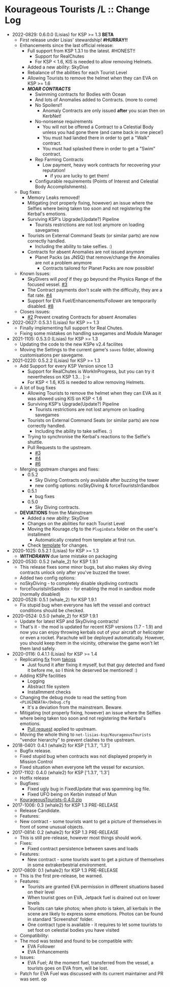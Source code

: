 # Kourageous Tourists /L :: Change Log

* 2022-0829: 0.6.0.0 (Lisias) for KSP >= 1.3 **BETA**
	+ First release under Lisias' stewardship! **#HURRAY!!**
	+ Enhancements since the last official release:
		- Full support from KSP 1.3.1 to the latest. #HONEST!!
			- Support for RealChutes
			- For KSP < 1.6, KIS is needed to allow removing Helmets.
		- Added a new ability: SkyDive
		- Rebalance of the abilities for each Tourist Level
		- Allowing Tourists to remove the helmet when they can EVA on KSP >= 1.6
		- ***MOAR CONTRACTS***
			- Swimming contracts for Bodies with Ocean
			- And lots of Anomalies added to Contracts. (more to come)
			- No Spoilers!!
				- Anomaly Contracts are only issued **after** you scan then on KerbNet!
			- No-nonsense requirements
				- You will not be offered a Contract to a Celestial Body unless you had gone there (and came back in one piece!) 
				- You must had landed there in order to get a "Walk" contract.
				- You must had splashed there in order to get a "Swim" contract.
			- Rep Farming Contracts
				- Low payment, heavy work contracts for recovering your reputation!
					- if you are lucky to get them!
			- Configurable requirements (Points of Interest and Celestial Body Accomplishments).
	+ Bug fixes:
		- Memory Leaks removed!
		- Mitigating (not properly fixing, however) an issue where the Selfies where being taken too soon and not registering the Kerbal's emotions.
		- Surviving KSP's Upgrade(Update?) Pipeline
			- Tourists restrictions are not lost anymore on loading savegames
		- Tourists on External Command Seats (or similar parts) are now correctly handled.
			- Including the ability to take selfies. :) 
		- Contracts for absent Anomalies are not issued anymore
			- Planet Packs (as JNSQ) that remove/change the Anomalies are not a problem anymore
				- Contracts tailored for Planet Packs are now possible!  
	+ Known Issues:
		- SkyDivers will *poof* if they go beyound the Physics Range of the focused vessel. [#3](https://github.com/net-lisias-ksp/KourageousTourists/issues/3)
		- The Contract payments don't scale with the difficulty, they are a flat rate. [#4](https://github.com/net-lisias-ksp/KourageousTourists/issues/4)
		- Support for EVA Fuel/Enhancements/Follower are temporarily disabled. [#8](https://github.com/net-lisias-ksp/KourageousTourists/issues/8)
	+ Closes issues:
		- [#2](https://github.com/net-lisias-ksp/KourageousTourists/issues/2) Prevent creating Contracts for absent Anomalies
* 2022-0627: 0.5.3.1 (Lisias) for KSP >= 1.3
	+ Finally implementing full support for Real Chutes.
	+ Fixing some mistakes on handling savegames and Module Manager 
* 2021-1105: 0.5.3.0 (Lisias) for KSP >= 1.3
	+ Updating the code to the new KSPe v2.4 facilites
	+ Moving the Settings to the current game's `saves` folder, allowing customisations per savegame.
* 2021-0220: 0.5.2.2 (Lisias) for KSP >= 1.3
	+ Add Support for every KSP Version since 1.3
		- Support for RealChutes is WorkInProgress, but you can try it nevertheless on KSP 1.3... ]:->
		- For KSP < 1.6, KIS is needed to allow removing Helmets.
	+ A lot of bug fixes
		- Allowing Tourists to remove the helmet when they can EVA as it was allowed using KIS on KSP < 1.6 
		- Surviving KSP's Upgrade(Update?) Pipeline
			- Tourists restrictions are not lost anymore on loading savegames
		- Tourists on External Command Seats (or similar parts) are now correctly handled.
			- Including the ability to take selfies. :) 
		- Trying to synchronise the Kerbal's reactions to the Selfie's shuttle.
		- Pull Requests to the upstream.
			- [#3](https://github.com/whale2/KourageousTourists/pull/3) 
			- [#4](https://github.com/whale2/KourageousTourists/pull/4)
			- [#6](https://github.com/whale2/KourageousTourists/pull/6)
	+ Merging upstream changes and fixes:
		- 0.5.2
			- Sky Diving Contracts only available after buzzing the tower
			- new config options: noSkyDiving & forceTouristsInSandbox
		- 0.5.1
			- bug fixes
		- 0.5.0
			- Sky Diving contracts.
	+ **DEVIATIONS** from the Mainstream
		- Added a new ability: SkyDive
		- Changes on the abilities for each Tourist Level
		- Moving the Kourage.cfg to the `PluginData` folder on the user's installment
			- Automatically created from template at first run.
		- Check [template](https://github.com/net-lisias-kspu/KourageousTourists/blob/master/GameData/net.lisias.ksp/KourageousTourists/PluginData/Kourage.cfg) for changes.
* 2020-1025: 0.5.2.1 (Lisias) for KSP >= 1.3
	+ ***WITHDRAWN*** due lame mistake on packaging 
* 2020-0530: 0.5.2 (whale_2) for KSP 1.9.1
	+ This release fixes some minor bugs, but also makes sky diving contracts unlock only after you've buzzed the tower.
	+ Added two config options:
	+ noSkyDiving - to completely disable skydiving contracts
	+ forceTouristsInSandbox - for enabling the mod in sandbox mode (normally disabled)
* 2020-0528: 0.5.1 (whale_2) for KSP 1.9.1
	+ Fix stupid bug when everyone has left the vessel and contract conditions should be checked.
* 2020-0524: 0.5.0 (whale_2) for KSP 1.9.1
	+ Update for latest KSP and SkyDiving contracts!
	+ That's it - the mod is updated for recent KSP versions (1.7 - 1.9) and now you can enjoy throwing kerbals out of your aircraft or helicopter or even a rocket. Parachute will be deployed automatically. However, you should keep them in the vicinity, otherwise the game won't let them land safely.
* 2020-0116: 0.4.1.1 (Lisias) for KSP >= 1.4
	+ Replicating [fix](https://github.com/whale2/KourageousTourists/pull/2) from [takoss](https://github.com/takoss)
		- Just found it after fixing it myself, but that guy detected and fixed it before me, so I think he deserved be mentioned! :)
	+ Adding KSPe facilities
		- Logging
		- Abstract file system
		- Installmment checks
	+ Changing the debug mode to read the setting from `<PLUGINDATA>/Debug.cfg`
		- It's a deviation from the mainstream. Beware. 
	+ Mitigating (not properly fixing, however) an issue where the Selfies where being taken too soon and not registering the Kerbal's emotions.
		- [Pull request](https://github.com/whale2/KourageousTourists/pull/3) applied to upstream.
	+ Moving the whole thing to `net-lisias-ksp/KourageousTourists` "vendor hierarchy" to prevent clashes to the upstream.
* 2018-0401: 0.4.1 (whale2) for KSP ['1.3.1', '1.3']
	+ Bugfix release.
	+ Fixed stupid bug when contracts was not displayed properly in Mission Control
	+ Fixed situation when everyone left the vessel for excursion.
* 2017-1102: 0.4.0 (whale2) for KSP ['1.3.1', '1.3']
	+ Hotfix release
	+ Bugfixes:
		- Fixed ugly bug in FixedUpdate that was spamming log file.
		- Fixed UFO being on Kerbin instead of Mun
	+ [KourageousTourists-0.4.0.zip](https://github.com/whale2/KourageousTourists/files/1439604/KourageousTourists-0.4.0.zip)
* 2017-1006: 0.3 (whale2) for KSP 1.3 PRE-RELEASE
	+ Release Candidate.
	+ Features:
	+ New contract - some tourists want to get a picture of themselves in front of some unusual objects.
* 2017-0814: 0.2 (whale2) for KSP 1.3 PRE-RELEASE
	+ This is still pre-release, however most things should work.
	+ Fixes:
		- Fixed contract persistence between saves and loads
	+ Features:
		- New contract - some tourists want to get a picture of themselves in some extrakerbestrial environment.
* 2017-0809: 0.1 (whale2) for KSP 1.3 PRE-RELEASE
	+ This is the first pre-release, be warned.
	+ Features:
		- Tourists are granted EVA permission in different situations based on their level
		- When tourist goes on EVA, Jetpack fuel is drained out on lower levels
		- Tourists can take photos; when photo is taken, all kerbals in the scene are likely to express some emotions. Photos can be found in standard 'Screenshot' folder.
		- One contract type is available - it requires to let some tourists to set foot on celestial bodies you have visited
	+ Compatibility:
	+ The mod was tested and found to be compatible with:
		- EVA Follower
		- EVA Enhancements
	+ Issues:
		- EVA Fuel; At the moment fuel, transferred from the vessel, a tourists goes on EVA from, will be lost.
	+ Patch for EVA Fuel was discussed with its current maintainer and PR was sent.
op
